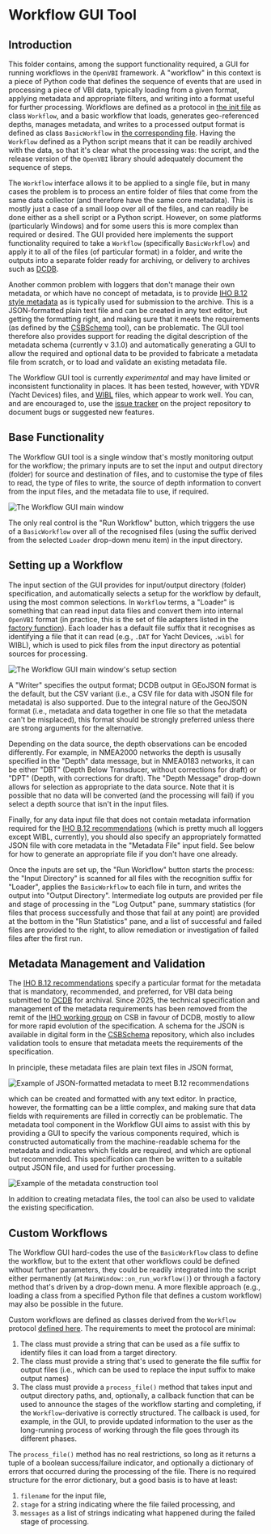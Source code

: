 # Workflow GUI Tool

## Introduction

This folder contains, among the support functionality required, a GUI for running workflows in the ``OpenVBI`` framework.  A "workflow" in this context is a piece of Python code that defines the sequence of events that are used in processing a piece of VBI data, typically loading from a given format, applying metadata and appropriate filters, and writing into a format useful for further processing.  Workflows are defined as a protocol in [the init file](./__init__.py) as class ``Workflow``, and a basic workflow that loads, generates geo-referenced depths, manages metadata, and writes to a processed output format is defined as class ``BasicWorkflow`` in [the corresponding file](./basic_workflow.py).  Having the ``Workflow`` defined as a Python script means that it can be readily archived with the data, so that it's clear what the processing was: the script, and the release version of the ``OpenVBI`` library should adequately document the sequence of steps.

The ``Workflow`` interface allows it to be applied to a single file, but in many cases the problem is to process an entire folder of files that come from the same data collector (and therefore have the same core metadata).  This is mostly just a case of a small loop over all of the files, and can readily be done either as a shell script or a Python script.  However, on some platforms (particularly Windows) and for some users this is more complex than required or desired.  The GUI provided here implements the support functionality required to take a ``Workflow`` (specifically ``BasicWorkflow``) and apply it to all of the files (of particular format) in a folder, and write the outputs into a separate folder ready for archiving, or delivery to archives such as [DCDB](https://www.ncei.noaa.gov/iho-data-centre-digital-bathymetry).

Another common problem with loggers that don't manage their own metadata, or which have no concept of metadata, is to provide [IHO B.12 style metadata](https://github.com/CCOMJHC/CSBWG-B12) as is typically used for submission to the archive.  This is a JSON-formatted plain text file and can be created in any text editor, but getting the formatting right, and making sure that it meets the requirements (as defined by the [CSBSchema](https://github.com/CCOMJHC/csbschema) tool), can be problematic.  The GUI tool therefore also provides support for reading the digital description of the metadata schema (currently v 3.1.0) and automatically generating a GUI to allow the required and optional data to be provided to fabricate a metadata file from scratch, or to load and validate an existing metadata file.

The Workflow GUI tool is currently _experimental_ and may have limited or inconsistent functionality in places.  It has been tested, however, with YDVR (Yacht Devices) files, and [WIBL](https://github.com/CCOMJHC/WIBL) files, which appear to work well.  You can, and are encouraged to, use the [issue tracker](https://github.com/CCOMJHC/OpenVBI/issues) on the project repository to document bugs or suggested new features.

## Base Functionality

The Workflow GUI tool is a single window that's mostly monitoring output for the workflow; the primary inputs are to set the input and output directory (folder) for source and destination of files, and to customise the type of files to read, the type of files to write, the source of depth information to convert from the input files, and the metadata file to use, if required.

![The Workflow GUI main window](assets/2025-10-09_WorkflowToolGUI.png)

The only real control is the "Run Workflow" button, which triggers the use of a ``BasicWorkflow`` over all of the recognised files (using the suffix derived from the selected ``Loader`` drop-down menu item) in the input directory.

## Setting up a Workflow

The input section of the GUI provides for input/output directory (folder) specification, and automatically selects a setup for the workflow by default, using the most common selections.  In ``Workflow`` terms, a "Loader" is something that can read input data files and convert them into internal ``OpenVBI`` format (in practice, this is the set of file adapters listed in the [factory function](../adaptors/factory.py)).  Each loader has a default file suffix that it recognises as identifying a file that it can read (e.g., `.DAT` for Yacht Devices, `.wibl` for WIBL), which is used to pick files from the input directory as potential sources for processing.

![The Workflow GUI main window's setup section](assets/2025-10-09_WorkflowToolGUI_Setup.png)

A "Writer" specifies the output format; DCDB output in GEoJSON format is the default, but the CSV variant (i.e., a CSV file for data with JSON file for metadata) is also supported.  Due to the integral nature of the GeoJSON format (i.e., metadata and data together in one file so that the metadata can't be misplaced), this format should be strongly preferred unless there are strong arguments for the alternative.

Depending on the data source, the depth observations can be encoded differently.  For example, in NMEA2000 networks the depth is ususally specified in the "Depth" data message, but in NMEA0183 networks, it can be either "DBT" (Depth Below Transducer, without corrections for draft) or "DPT" (Depth, with corrections for draft).  The "Depth Message" drop-down allows for selection as appropriate to the data source.  Note that it is possible that no data will be converted (and the processing will fail) if you select a depth source that isn't in the input files.

Finally, for any data input file that does not contain metadata information required for the [IHO B.12 recommendations](https://github.com/CCOMJHC/CSBWG-B12) (which is pretty much all loggers except WIBL, currently), you should also specify an appropriately formatted JSON file with core metadata in the "Metadata File" input field.  See below for how to generate an appropriate file if you don't have one already.

Once the inputs are set up, the "Run Workflow" button starts the process: the "Input Directory" is scanned for all files with the recognition suffix for "Loader", applies the ``BasicWorkflow`` to each file in turn, and writes the output into "Output Directory".  Intermediate log outputs are provided per file and stage of processing in the "Log Output" pane, summary statistics (for files that process successfully and those that fail at any point) are provided at the bottom in the "Run Statistics" pane, and a list of successful and failed files are provided to the right, to allow remediation or investigation of failed files after the first run.

## Metadata Management and Validation

The [IHO B.12 recommendations](https://github.com/CCOMJHC/CSBWG-B12) specify a particular format for the metadata that is mandatory, recommended, and preferred, for VBI data being submitted to [DCDB](https://www.ncei.noaa.gov/iho-data-centre-digital-bathymetry) for archival.  Since 2025, the technical specification and management of the metadata requirements has been removed from the remit of the [IHO working group](https://iho.int/en/csbwg) on CSB in favour of DCDB, mostly to allow for more rapid evolution of the specification.  A schema for the JSON is available in digital form in the [CSBSchema](https://github.com/CCOMJHC/csbschema) repository, which also includes validation tools to ensure that metadata meets the requirements of the specification.

In principle, these metadata files are plain text files in JSON format,

![Example of JSON-formatted metadata to meet B.12 recommendations](assets/2025-10-09_WorkflowGUI_B12MetadataExample.png)

 which can be created and formatted with any text editor.  In practice, however, the formatting can be a little complex, and making sure that data fields with requirements are filled in correctly can be problematic.  The metadata tool component in the Workflow GUI aims to assist with this by providing a GUI to specify the various components required, which is constructed automatically from the machine-readable schema for the metadata and indicates which fields are required, and which are optional but recommended.  This specification can then be written to a suitable output JSON file, and used for further processing.

 ![Example of the metadata construction tool](assets/2025-10-09_WorkflowGUI_MetadataTool.png)

In addition to creating metadata files, the tool can also be used to validate the existing specification.

## Custom Workflows

The Workflow GUI hard-codes the use of the ``BasicWorkflow`` class to define the workflow, but to the extent that other workflows could be defined without further parameters, they could be readily integrated into the script either permanently (at ``MainWindow::on_run_workflow()``) or through a factory method that's driven by a drop-down menu.  A more flexible approach (e.g., loading a class from a specified Python file that defines a custom workflow) may also be possible in the future.

Custom workflows are defined as classes derived from the ``Workflow`` protocol [defined here](./__init__.py).  The requirements to meet the protocol are minimal:
1. The class must provide a string that can be used as a file suffix to identify files it can load from a target directory.
2. The class must provide a string that's used to generate the file suffix for output files (i.e., which can be used to replace the input suffix to make output names)
3. The class must provide a ``process_file()`` method that takes input and output directory paths, and, optionally, a callback function that can be used to announce the stages of the workflow starting and completing, if the ``Workflow``-derivative is correctly structured.  The callback is used, for example, in the GUI, to provide updated information to the user as the long-running process of working through the file goes through its different phases.

The ``process_file()`` method has no real restrictions, so long as it returns a tuple of a boolean success/failure indicator, and optionally a dictionary of errors that occurred during the processing of the file.  There is no required structure for the error dictionary, but a good basis is to have at least:
1. ``filename`` for the input file,
2. ``stage`` for a string indicating where the file failed processing, and
3. ``messages`` as a list of strings indicating what happened during the failed stage of processing.
